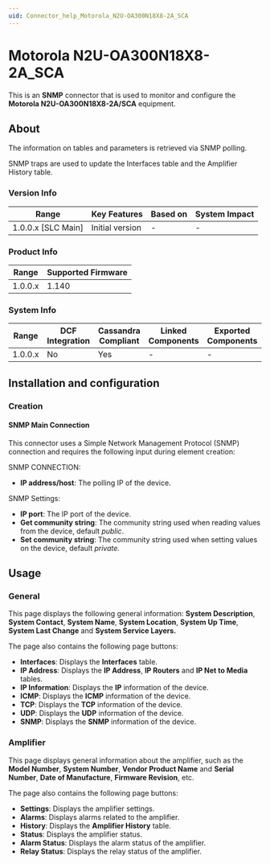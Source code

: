 ```yaml
---
uid: Connector_help_Motorola_N2U-OA300N18X8-2A_SCA
---
```


# Motorola N2U-OA300N18X8-2A_SCA

This is an **SNMP** connector that is used to monitor and configure the **Motorola N2U-OA300N18X8-2A/SCA** equipment.

## About

The information on tables and parameters is retrieved via SNMP polling.

SNMP traps are used to update the Interfaces table and the Amplifier History table.

### Version Info

| Range                | Key Features     | Based on     | System Impact     |
|----------------------|------------------|--------------|-------------------|
| 1.0.0.x [SLC Main]   | Initial version  | -            | -                 |

### Product Info

| Range     | Supported Firmware     |
|-----------|------------------------|
| 1.0.0.x   | 1.140                  |

### System Info

| Range     | DCF Integration     | Cassandra Compliant     | Linked Components     | Exported Components     |
|-----------|---------------------|-------------------------|-----------------------|-------------------------|
| 1.0.0.x   | No                  | Yes                     | -                     | -                       |

## Installation and configuration

### Creation

#### SNMP Main Connection

This connector uses a Simple Network Management Protocol (SNMP) connection and requires the following input during element creation:

SNMP CONNECTION:

- **IP address/host**: The polling IP of the device.

SNMP Settings:

- **IP port**: The IP port of the device.
- **Get community string**: The community string used when reading values from the device, default *public*.
- **Set community string**: The community string used when setting values on the device, default *private.*

## Usage

### General

This page displays the following general information: **System Description**, **System Contact**, **System Name**, **System Location**, **System Up Time**, **System Last Change** and **System Service Layers.**

The page also contains the following page buttons:

- **Interfaces**: Displays the **Interfaces** table.
- **IP Address**: Displays the **IP Address**, **IP Routers** and **IP Net to Media** tables.
- **IP Information**: Displays the **IP** information of the device.
- **ICMP**: Displays the **ICMP** information of the device.
- **TCP**: Displays the **TCP** information of the device.
- **UDP**: Displays the **UDP** information of the device.
- **SNMP**: Displays the **SNMP** information of the device.

### Amplifier

This page displays general information about the amplifier, such as the **Model Number**, **System Number**, **Vendor Product Name** and **Serial Number**, **Date of Manufacture**, **Firmware Revision**, etc.

The page also contains the following page buttons:

- **Settings**: Displays the amplifier settings.
- **Alarms**: Displays alarms related to the amplifier.
- **History**: Displays the **Amplifier History** table.
- **Status**: Displays the amplifier status.
- **Alarm Status**: Displays the alarm status of the amplifier.
- **Relay Status**: Displays the relay status of the amplifier.
